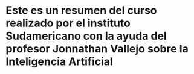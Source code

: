 # Este es un resumen del curso realizado por el instituto Sudamericano con la ayuda del profesor Jonnathan Vallejo sobre la Inteligencia Artificial
